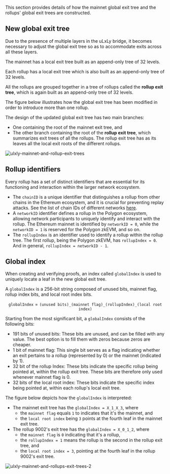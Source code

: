 This section provides details of how the mainnet global exit tree and the rollups' global exit trees are constructed.

## New global exit tree

Due to the presence of multiple layers in the uLxLy bridge, it becomes necessary to adjust the global exit tree so as to accommodate exits across all these layers.

The mainnet has a local exit tree built as an append-only tree of 32 levels.

Each rollup has a local exit tree which is also built as an append-only tree of 32 levels.

All the rollups are grouped together in a tree of rollups called the **rollup exit tree**, which is again built as an append-only tree of 32 levels.

The figure below illustrates how the global exit tree has been modified in order to introduce more than one rollup.

The design of the updated global exit tree has two main branches:

- One containing the root of the mainnet exit tree, and
- The other branch containing the root of the **rollup exit tree**, which summarizes exit trees of all the rollups. The rollup exit tree has as its leaves all the local exit roots of the different rollups.

![ulxly-mainnet-and-rollup-exit-trees](../../../../img/zkEVM/ulxly-mainnet-and-rollup-exit-trees.png)

## Rollup identifiers

Every rollup has a set of distinct identifiers that are essential for its functioning and interaction within the larger network ecosystem.

- The $\texttt{chainID}$ is a unique identifier that distinguishes a rollup from other chains in the Ethereum ecosystem, and it is crucial for preventing replay attacks. See the list of chain IDs of different networks [here](https://chainlist.org/).
- A $\texttt{networkID}$ identifier defines a rollup in the Polygon ecosystem, allowing network participants to uniquely identify and interact with the rollup. The Ethereum mainnet is identified by  $\texttt{networkID = 0}$, while the $\texttt{networkID = 1}$ is reserved for the Polygon zkEVM, and so on.
- The $\texttt{rollupIndex}$ is an identifier used to identify a rollup within the rollup tree. The first rollup, being the Polygon zkEVM, has $\texttt{rollupIndex = 0}$. And in general, $\texttt{rollupIndex = networkID - 1}$.

## Global index

When creating and verifying proofs, an index called $\texttt{globalIndex}$ is used to uniquely locate a leaf in the new global exit tree.

A $\texttt{globalIndex}$​​​ is a 256-bit string composed of unused bits, mainnet flag, rollup index bits, and local root index bits.

$$
\texttt{globalIndex} = \texttt{(unused bits)_} \texttt{(mainnet flag)_} \texttt{(rollupIndex)_} \texttt{(local root index)}
$$

Starting from the most significant bit, a $\texttt{globalIndex}$ consists of the following bits:

- $191$ bits of unused bits: These bits are unused, and can be filled with any value. The best option is to fill them with zeros because zeros are cheaper.
- $1$ bit of mainnet flag: This single bit serves as a flag indicating whether an exit pertains to a rollup (represented by $0$) or the mainnet (indicated by $1$).
- $32$ bit of the rollup Index: These bits indicate the specific rollup being pointed at, within the rollup exit tree. These bits are therefore only used whenever mainnet flag is $0$.
- $32$ bits of the local root index: These bits indicate the specific index being pointed at, within each rollup's local exit tree.

The figure below depicts how the $\texttt{globalIndex}$ is interpreted:

- The mainnet exit tree has the $\texttt{globalIndex = X_1_X_3}$, where 
  - the $\texttt{mainnet flag}$ equals $\texttt{1}$ to indicates that it's the mainnet, and 
  - the $\texttt{local root index}$ being $\texttt{3}$ points at the fourth leaf in the mainnet exit tree.
- The rollup 9002's exit tree has the $\texttt{globalIndex = X_0_1_2}$, where 
  - the $\texttt{mainnet flag}$ is $\texttt{0}$ indicating that it's a rollup, 
  - the $\texttt{rollupIndex = 1}$ means the rollup is the second in the rollup exit tree, and 
  - the $\texttt{local root index = 3}$, pointing at the fourth leaf in the rollup 9002's exit tree.

![ulxly-mainnet-and-rollups-exit-trees-2](../../../../img/zkEVM/ulxly-mainnet-and-rollups-exit-trees-2.png)


